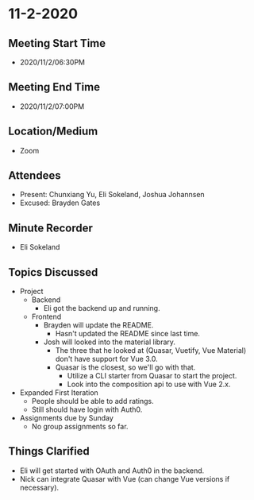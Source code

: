 # 11-2-2020

## Meeting Start Time
- 2020/11/2/06:30PM

## Meeting End Time
- 2020/11/2/07:00PM

## Location/Medium
- Zoom

## Attendees
- Present: Chunxiang Yu, Eli Sokeland, Joshua Johannsen 
- Excused: Brayden Gates

## Minute Recorder
- Eli Sokeland

## Topics Discussed
- Project
  - Backend
    - Eli got the backend up and running.
  - Frontend
    - Brayden will update the README.
      - Hasn't updated the README since last time.
    - Josh will looked into the material library.
      - The three that he looked at (Quasar, Vuetify, Vue Material) don't have support for Vue 3.0.
      - Quasar is the closest, so we'll go with that.
        - Utilize a CLI starter from Quasar to start the project.
        - Look into the composition api to use with Vue 2.x.
- Expanded First Iteration
  - People should be able to add ratings.
  - Still should have login with Auth0.
- Assignments due by Sunday
  - No group assignments so far.

## Things Clarified
- Eli will get started with OAuth and Auth0 in the backend.
- Nick can integrate Quasar with Vue (can change Vue versions if necessary).
